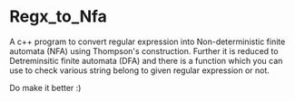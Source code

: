 # Regx_to_Nfa
A c++ program to convert regular expression into Non-deterministic finite automata (NFA) using Thompson's construction.
Further it is reduced to Detreminsitic finite automata (DFA) and there is a function which you can use to check various string belong to given regular expression or not.

Do make it better :) 
